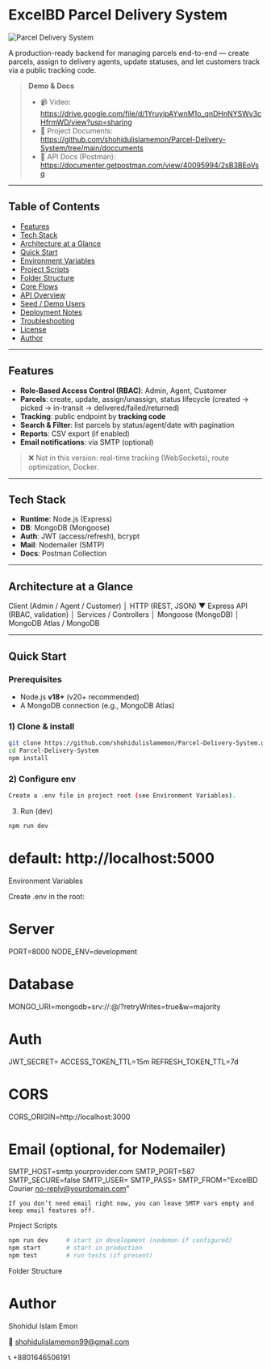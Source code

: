 # ExcelBD Parcel Delivery System



![Parcel Delivery System](https://i.ibb.co.com/VRSrLVK/11.png)

A production-ready backend for managing parcels end-to-end — create parcels, assign to delivery agents, update statuses, and let customers track via a public tracking code.

> **Demo & Docs**
> - 📹 Video: https://drive.google.com/file/d/1YruyipAYwnM1o_qnDHnNYSWv3cHfrmWD/view?usp=sharing  
> - 📄 Project Documents: https://github.com/shohidulislamemon/Parcel-Delivery-System/tree/main/doccuments  
> - 🔗 API Docs (Postman): https://documenter.getpostman.com/view/40095994/2sB3BEoVsq

---

## Table of Contents
- [Features](#features)
- [Tech Stack](#tech-stack)
- [Architecture at a Glance](#architecture-at-a-glance)
- [Quick Start](#quick-start)
- [Environment Variables](#environment-variables)
- [Project Scripts](#project-scripts)
- [Folder Structure](#folder-structure)
- [Core Flows](#core-flows)
- [API Overview](#api-overview)
- [Seed / Demo Users](#seed--demo-users)
- [Deployment Notes](#deployment-notes)
- [Troubleshooting](#troubleshooting)
- [License](#license)
- [Author](#author)

---

## Features
- **Role-Based Access Control (RBAC)**: Admin, Agent, Customer
- **Parcels**: create, update, assign/unassign, status lifecycle (created → picked → in-transit → delivered/failed/returned)
- **Tracking**: public endpoint by **tracking code**
- **Search & Filter**: list parcels by status/agent/date with pagination
- **Reports**: CSV export (if enabled)
- **Email notifications**: via SMTP (optional)

> ❌ Not in this version: real-time tracking (WebSockets), route optimization, Docker.

---

## Tech Stack
- **Runtime**: Node.js (Express)
- **DB**: MongoDB (Mongoose)
- **Auth**: JWT (access/refresh), bcrypt
- **Mail**: Nodemailer (SMTP)
- **Docs**: Postman Collection

---

## Architecture at a Glance

Client (Admin / Agent / Customer)
│ HTTP (REST, JSON)
▼
Express API (RBAC, validation)
│
Services / Controllers
│
Mongoose (MongoDB)
│
MongoDB Atlas / MongoDB


---

## Quick Start

### Prerequisites
- Node.js **v18+** (v20+ recommended)
- A MongoDB connection (e.g., MongoDB Atlas)

### 1) Clone & install
```bash
git clone https://github.com/shohidulislamemon/Parcel-Delivery-System.git
cd Parcel-Delivery-System
npm install
```
### 2) Configure env
```bash
Create a .env file in project root (see Environment Variables).
```
3) Run (dev)
```bash
npm run dev
```
# default: http://localhost:5000

Environment Variables

Create .env in the root:

# Server
PORT=8000
NODE_ENV=development

# Database
MONGO_URI=mongodb+srv://<user>:<pass>@<cluster>/<db>?retryWrites=true&w=majority

# Auth
JWT_SECRET=<a-strong-random-secret>
ACCESS_TOKEN_TTL=15m
REFRESH_TOKEN_TTL=7d

# CORS
CORS_ORIGIN=http://localhost:3000

# Email (optional, for Nodemailer)
SMTP_HOST=smtp.yourprovider.com
SMTP_PORT=587
SMTP_SECURE=false
SMTP_USER=<smtp-username>
SMTP_PASS=<smtp-password>
SMTP_FROM="ExcelBD Courier <no-reply@yourdomain.com>"

    If you don’t need email right now, you can leave SMTP vars empty and keep email features off.

Project Scripts
```bash
npm run dev     # start in development (nodemon if configured)
npm start       # start in production
npm test        # run tests (if present)
```
Folder Structure

    
# Author 


Shohidul Islam Emon

📧 shohidulislamemon99@gmail.com 

📞 +8801646506191

